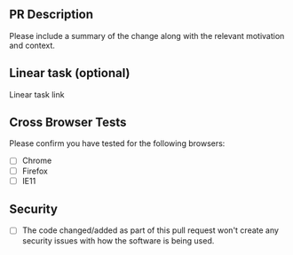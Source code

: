 ## PR Description

Please include a summary of the change along with the relevant motivation and context.

## Linear task (optional)

Linear task link

## Cross Browser Tests

Please confirm you have tested for the following browsers:

- [ ] Chrome
- [ ] Firefox
- [ ] IE11

## Security

- [ ] The code changed/added as part of this pull request won't create any security issues with how the software is being used.
